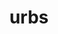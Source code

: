 ---
title: urbs
meaning: city
ch: [seven, mt, mt5thru7, 7r]
pos: nounthird
genitive: urbis
abbgender: f.
abbgender2: fem.
gender: feminine
declension: third
derivatives: urbane, suburb
six: y
---